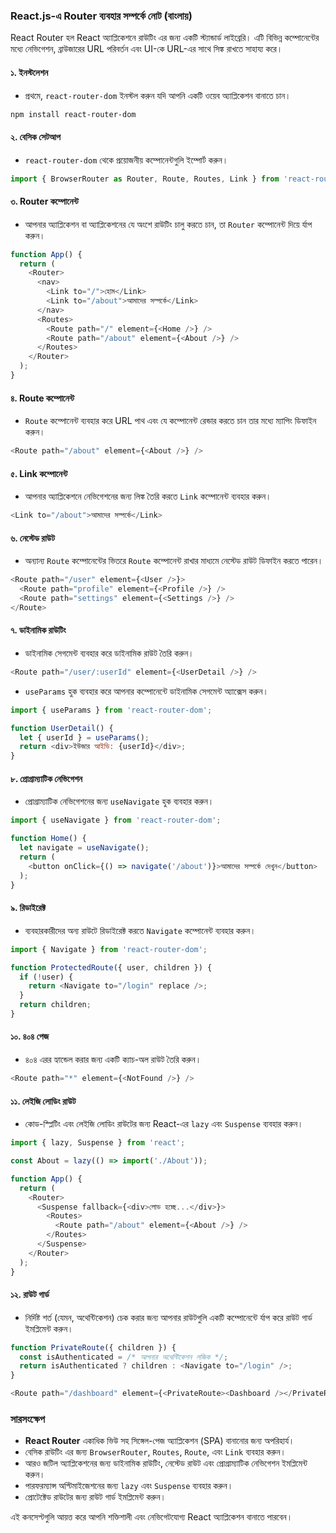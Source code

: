 ### React.js-এ Router ব্যবহার সম্পর্কে নোট (বাংলায়)

React Router হল React অ্যাপ্লিকেশনে রাউটিং এর জন্য একটি স্ট্যান্ডার্ড লাইব্রেরি। এটি বিভিন্ন কম্পোনেন্টের মধ্যে নেভিগেশন, ব্রাউজারের URL পরিবর্তন এবং UI-কে URL-এর সাথে সিঙ্ক রাখতে সাহায্য করে।

#### ১. **ইনস্টলেশন**
   - প্রথমে, `react-router-dom` ইনস্টল করুন যদি আপনি একটি ওয়েব অ্যাপ্লিকেশন বানাতে চান।
   ```bash
   npm install react-router-dom
   ```

#### ২. **বেসিক সেটআপ**
   - `react-router-dom` থেকে প্রয়োজনীয় কম্পোনেন্টগুলি ইম্পোর্ট করুন।
   ```javascript
   import { BrowserRouter as Router, Route, Routes, Link } from 'react-router-dom';
   ```

#### ৩. **Router কম্পোনেন্ট**
   - আপনার অ্যাপ্লিকেশন বা অ্যাপ্লিকেশনের যে অংশে রাউটিং চালু করতে চান, তা `Router` কম্পোনেন্ট দিয়ে র্যাপ করুন।
   ```javascript
   function App() {
     return (
       <Router>
         <nav>
           <Link to="/">হোম</Link>
           <Link to="/about">আমাদের সম্পর্কে</Link>
         </nav>
         <Routes>
           <Route path="/" element={<Home />} />
           <Route path="/about" element={<About />} />
         </Routes>
       </Router>
     );
   }
   ```

#### ৪. **Route কম্পোনেন্ট**
   - `Route` কম্পোনেন্ট ব্যবহার করে URL পাথ এবং যে কম্পোনেন্ট রেন্ডার করতে চান তার মধ্যে ম্যাপিং ডিফাইন করুন।
   ```javascript
   <Route path="/about" element={<About />} />
   ```

#### ৫. **Link কম্পোনেন্ট**
   - আপনার অ্যাপ্লিকেশনে নেভিগেশনের জন্য লিঙ্ক তৈরি করতে `Link` কম্পোনেন্ট ব্যবহার করুন।
   ```javascript
   <Link to="/about">আমাদের সম্পর্কে</Link>
   ```

#### ৬. **নেস্টেড রাউট**
   - অন্যান্য `Route` কম্পোনেন্টের ভিতরে `Route` কম্পোনেন্ট রাখার মাধ্যমে নেস্টেড রাউট ডিফাইন করতে পারেন।
   ```javascript
   <Route path="/user" element={<User />}>
     <Route path="profile" element={<Profile />} />
     <Route path="settings" element={<Settings />} />
   </Route>
   ```

#### ৭. **ডাইনামিক রাউটিং**
   - ডাইনামিক সেগমেন্ট ব্যবহার করে ডাইনামিক রাউট তৈরি করুন।
   ```javascript
   <Route path="/user/:userId" element={<UserDetail />} />
   ```
   - `useParams` হুক ব্যবহার করে আপনার কম্পোনেন্টে ডাইনামিক সেগমেন্ট অ্যাক্সেস করুন।
   ```javascript
   import { useParams } from 'react-router-dom';

   function UserDetail() {
     let { userId } = useParams();
     return <div>ইউজার আইডি: {userId}</div>;
   }
   ```

#### ৮. **প্রোগ্রাম্যাটিক নেভিগেশন**
   - প্রোগ্রাম্যাটিক নেভিগেশনের জন্য `useNavigate` হুক ব্যবহার করুন।
   ```javascript
   import { useNavigate } from 'react-router-dom';

   function Home() {
     let navigate = useNavigate();
     return (
       <button onClick={() => navigate('/about')}>আমাদের সম্পর্কে দেখুন</button>
     );
   }
   ```

#### ৯. **রিডাইরেক্ট**
   - ব্যবহারকারীদের অন্য রাউটে রিডাইরেক্ট করতে `Navigate` কম্পোনেন্ট ব্যবহার করুন।
   ```javascript
   import { Navigate } from 'react-router-dom';

   function ProtectedRoute({ user, children }) {
     if (!user) {
       return <Navigate to="/login" replace />;
     }
     return children;
   }
   ```

#### ১০. **৪০৪ পেজ**
   - ৪০৪ এরর হ্যান্ডেল করার জন্য একটি ক্যাচ-অল রাউট তৈরি করুন।
   ```javascript
   <Route path="*" element={<NotFound />} />
   ```

#### ১১. **লেইজি লোডিং রাউট**
   - কোড-স্প্লিটিং এবং লেইজি লোডিং রাউটের জন্য React-এর `lazy` এবং `Suspense` ব্যবহার করুন।
   ```javascript
   import { lazy, Suspense } from 'react';

   const About = lazy(() => import('./About'));

   function App() {
     return (
       <Router>
         <Suspense fallback={<div>লোড হচ্ছে...</div>}>
           <Routes>
             <Route path="/about" element={<About />} />
           </Routes>
         </Suspense>
       </Router>
     );
   }
   ```

#### ১২. **রাউট গার্ড**
   - নির্দিষ্ট শর্ত (যেমন, অথেন্টিকেশন) চেক করার জন্য আপনার রাউটগুলি একটি কম্পোনেন্টে র্যাপ করে রাউট গার্ড ইমপ্লিমেন্ট করুন।
   ```javascript
   function PrivateRoute({ children }) {
     const isAuthenticated = /* আপনার অথেন্টিকেশন লজিক */;
     return isAuthenticated ? children : <Navigate to="/login" />;
   }

   <Route path="/dashboard" element={<PrivateRoute><Dashboard /></PrivateRoute>} />
   ```

### সারসংক্ষেপ
- **React Router** একাধিক ভিউ সহ সিঙ্গেল-পেজ অ্যাপ্লিকেশন (SPA) বানানোর জন্য অপরিহার্য।
- বেসিক রাউটিং এর জন্য `BrowserRouter`, `Routes`, `Route`, এবং `Link` ব্যবহার করুন।
- আরও জটিল অ্যাপ্লিকেশনের জন্য ডাইনামিক রাউটিং, নেস্টেড রাউট এবং প্রোগ্রাম্যাটিক নেভিগেশন ইমপ্লিমেন্ট করুন।
- পারফরম্যান্স অপ্টিমাইজেশনের জন্য `lazy` এবং `Suspense` ব্যবহার করুন।
- প্রোটেক্টেড রাউটের জন্য রাউট গার্ড ইমপ্লিমেন্ট করুন।

এই কনসেপ্টগুলি আয়ত্ত করে আপনি শক্তিশালী এবং নেভিগেটযোগ্য React অ্যাপ্লিকেশন বানাতে পারবেন।